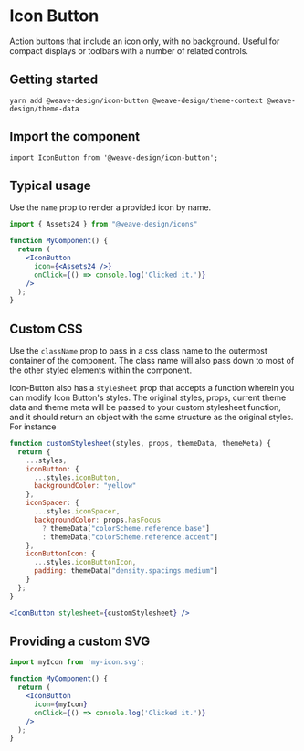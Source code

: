 # Icon Button

Action buttons that include an icon only, with no background. Useful for compact displays or toolbars with a number of related controls.

## Getting started

```
yarn add @weave-design/icon-button @weave-design/theme-context @weave-design/theme-data
```

## Import the component

```
import IconButton from '@weave-design/icon-button';
```

## Typical usage

Use the `name` prop to render a provided icon by name.

```jsx
import { Assets24 } from "@weave-design/icons"

function MyComponent() {
  return (
    <IconButton
      icon={<Assets24 />}
      onClick={() => console.log('Clicked it.')}
    />
  );
}
```

## Custom CSS

Use the `className` prop to pass in a css class name to the outermost container of the component. The class name will also pass down to most of the other styled elements within the component.

Icon-Button also has a `stylesheet` prop that accepts a function wherein you can modify Icon Button's styles. The original styles, props, current theme data and theme meta will be passed to your custom stylesheet function, and it should return an object with the same structure as the original styles. For instance

```jsx
function customStylesheet(styles, props, themeData, themeMeta) {
  return {
    ...styles,
    iconButton: {
      ...styles.iconButton,
      backgroundColor: "yellow"
    },
    iconSpacer: {
      ...styles.iconSpacer,
      backgroundColor: props.hasFocus
        ? themeData["colorScheme.reference.base"]
        : themeData["colorScheme.reference.accent"]
    },
    iconButtonIcon: {
      ...styles.iconButtonIcon,
      padding: themeData["density.spacings.medium"]
    }
  };
}

<IconButton stylesheet={customStylesheet} />
```

## Providing a custom SVG

```jsx
import myIcon from 'my-icon.svg';

function MyComponent() {
  return (
    <IconButton
      icon={myIcon}
      onClick={() => console.log('Clicked it.')}
    />
  );
}
```
